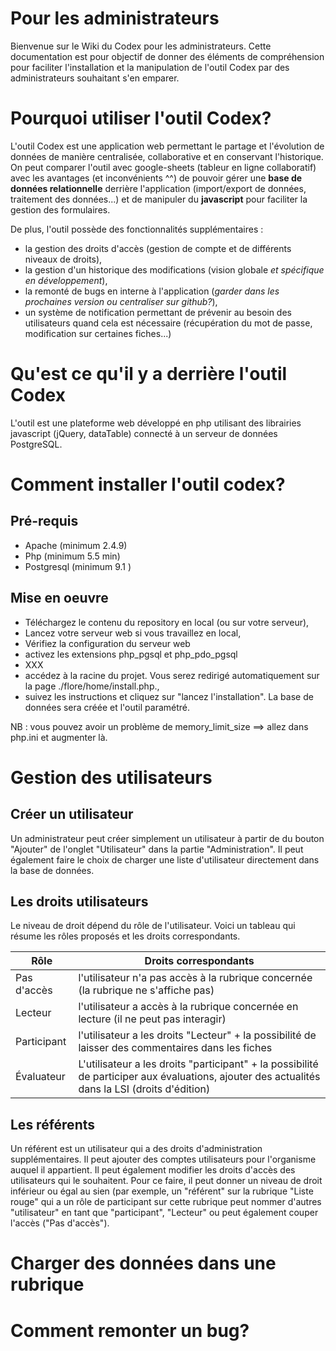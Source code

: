 # Pour les administrateurs

Bienvenue sur le Wiki du Codex pour les administrateurs. Cette documentation est pour objectif de donner des éléments de compréhension pour faciliter l'installation et la manipulation de l'outil Codex par des administrateurs souhaitant s'en emparer.

# Pourquoi utiliser l'outil Codex?
L'outil Codex est une application web permettant le partage et l'évolution de données de manière centralisée, collaborative et en conservant l'historique. On peut comparer l'outil avec google-sheets (tableur en ligne collaboratif) avec les avantages (et inconvénients ^^) de pouvoir gérer une **base de données relationnelle** derrière l'application (import/export de données, traitement des données...) et de manipuler du **javascript** pour faciliter la gestion des formulaires.

De plus, l'outil possède des fonctionnalités supplémentaires : 
- la gestion des droits d'accès (gestion de compte et de différents niveaux de droits),
- la gestion d'un historique des modifications (vision globale *et spécifique en développement*),
- la remonté de bugs en interne à l'application (*garder dans les prochaines version ou centraliser sur github?*),
- un système de notification permettant de prévenir au besoin des utilisateurs quand cela est nécessaire (récupération du mot de passe, modification sur certaines fiches...)

# Qu'est ce qu'il y a derrière l'outil Codex
L'outil est une plateforme web développé en php utilisant des librairies javascript (jQuery, dataTable) connecté à un serveur de données PostgreSQL.


# Comment installer l'outil codex?
## Pré-requis
* Apache (minimum 2.4.9)
* Php (minimum 5.5 min)
* Postgresql (minimum 9.1 )

## Mise en oeuvre
- Téléchargez le contenu du repository en local (ou sur votre serveur),
- Lancez votre serveur web si vous travaillez en local,
- Vérifiez la configuration du serveur web
 - activez les extensions php_pgsql et php_pdo_pgsql
 - XXX
- accédez à la racine du projet. Vous serez redirigé automatiquement sur la page ./flore/home/install.php.,
- suivez les instructions et cliquez sur "lancez l'installation". La base de données sera créée et l'outil paramétré.

NB : vous pouvez avoir un problème de memory_limit_size ==> allez dans php.ini et augmenter là.

# Gestion des utilisateurs
## Créer un utilisateur
Un administrateur peut créer simplement un utilisateur à partir de du bouton "Ajouter" de l'onglet "Utilisateur" dans la partie "Administration". Il peut également faire le choix de charger une liste d'utilisateur directement dans la base de données.

## Les droits utilisateurs
Le niveau de droit dépend du rôle de l'utilisateur. Voici un tableau qui résume les rôles proposés et les droits correspondants.

| Rôle | Droits correspondants |
| -- | -- |
| Pas d'accès | l'utilisateur n'a pas accès à la rubrique concernée (la rubrique ne s'affiche pas) |
| Lecteur | l'utilisateur a accès à la rubrique concernée en lecture (il ne peut pas interagir) |
| Participant | l'utilisateur a les droits "Lecteur" + la possibilité de laisser des commentaires dans les fiches |
| Évaluateur | L'utilisateur a les droits "participant" + la possibilité de participer aux évaluations, ajouter des actualités dans la LSI (droits d'édition) |

## Les référents
Un référent est un utilisateur qui a des droits d'administration supplémentaires. Il peut ajouter des comptes utilisateurs pour l'organisme auquel il appartient. Il peut également modifier les droits d'accès des utilisateurs qui le souhaitent. Pour ce faire, il peut donner un niveau de droit inférieur ou égal au sien (par exemple, un "référent" sur la rubrique "Liste rouge" qui a un rôle de participant sur cette rubrique peut nommer d'autres "utilisateur" en tant que "participant", "Lecteur" ou peut également couper l'accès ("Pas d'accès").

# Charger des données dans une rubrique

# Comment remonter un bug?

